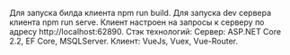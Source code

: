 Для запуска билда клиента npm run build. Для запуска dev сервера клиента npm run serve.
Клиент настроен на запросы к серверу по адресу http://localhost:62890.
Стэк технологий: Сервер: ASP.NET Core 2.2, EF Core, MSQLServer. Клиент: VueJs, Vuex, Vue-Router.
